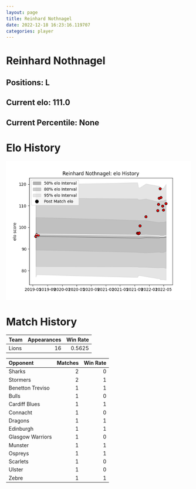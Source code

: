```yaml
---  
layout: page  
title: Reinhard Nothnagel  
date: 2022-12-18 16:23:16.119707  
categories: player  
---
```

# Reinhard Nothnagel

## Positions: L

## Current elo: 111.0

## Current Percentile: None

# Elo History


![elo history](history_ReinhardNothnagel.png)
# Match History


| Team   |   Appearances |   Win Rate |
|:-------|--------------:|-----------:|
| Lions  |            16 |     0.5625 |

| Opponent         |   Matches |   Win Rate |
|:-----------------|----------:|-----------:|
| Sharks           |         2 |          0 |
| Stormers         |         2 |          1 |
| Benetton Treviso |         1 |          1 |
| Bulls            |         1 |          0 |
| Cardiff Blues    |         1 |          1 |
| Connacht         |         1 |          0 |
| Dragons          |         1 |          1 |
| Edinburgh        |         1 |          1 |
| Glasgow Warriors |         1 |          0 |
| Munster          |         1 |          1 |
| Ospreys          |         1 |          1 |
| Scarlets         |         1 |          0 |
| Ulster           |         1 |          0 |
| Zebre            |         1 |          1 |